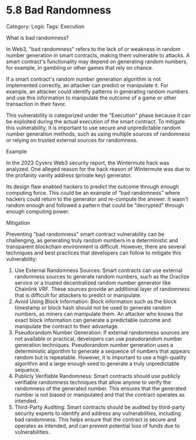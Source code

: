 # 5.8 Bad Randomness

Category: Logic
Tags: Execution

What is bad randomness?

In Web3, "bad randomness" refers to the lack of or weakness in random number generation in smart contracts, making them vulnerable to attacks. A smart contract's functionality may depend on generating random numbers, for example, in gambling or other games that rely on chance.

If a smart contract's random number generation algorithm is not implemented correctly, an attacker can predict or manipulate it. For example, an attacker could identify patterns in generating random numbers and use this information to manipulate the outcome of a game or other transaction in their favor.

This vulnerability is categorized under the "Execution" phase because it can be exploited during the actual execution of the smart contract. To mitigate this vulnerability, it is important to use secure and unpredictable random number generation methods, such as using multiple sources of randomness or relying on trusted external sources for randomness.

Example

In the 2023 Cyvers Web3 security report, the Wintermute hack was analyzed. One alleged reason for the hack reason of Wintermute was due to the profanity vanity address (private key) generator. 

Its design flaw enabled hackers to predict the outcome through enough computing force. This could be an example of “bad randomness” where hackers could return to the generator and re-compute the answer. It wasn't random enough and followed a pattern that could be “decrypted” through enough computing power.

Mitigation

Preventing "bad randomness" smart contract vulnerability can be challenging, as generating truly random numbers in a deterministic and transparent blockchain environment is difficult. However, there are several techniques and best practices that developers can follow to mitigate this vulnerability:

1. Use External Randomness Sources: Smart contracts can use external randomness sources to generate random numbers, such as the Oraclize service or a trusted decentralized random number generator like Chainlink VRF. These sources provide an additional layer of randomness that is difficult for attackers to predict or manipulate.
2. Avoid Using Block Information: Block information such as the block timestamp or block hash should not be used to generate random numbers, as miners can manipulate them. An attacker who knows the exact block information can generate a predictable outcome and manipulate the contract to their advantage.
3. Pseudorandom Number Generation: If external randomness sources are not available or practical, developers can use pseudorandom number generation techniques. Pseudorandom number generation uses a deterministic algorithm to generate a sequence of numbers that appears random but is repeatable. However, it is important to use a high-quality algorithm and a large enough seed to generate a truly unpredictable sequence.
4. Publicly Verifiable Randomness: Smart contracts should use publicly verifiable randomness techniques that allow anyone to verify the randomness of the generated number. This ensures that the generated number is not biased or manipulated and that the contract operates as intended.
5. Third-Party Auditing: Smart contracts should be audited by third-party security experts to identify and address any vulnerabilities, including bad randomness. This helps ensure that the contract is secure and operates as intended, and can prevent potential loss of funds due to vulnerabilities.